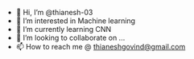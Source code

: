 - 👋 Hi, I’m @thianesh-03
- 👀 I’m interested in Machine learning
- 🌱 I’m currently learning CNN
- 💞️ I’m looking to collaborate on ...
- 📫 How to reach me @ thianeshgovind@gmail.com

<!---
thianesh-03/thianesh-03 is a ✨ special ✨ repository because its `README.md` (this file) appears on your GitHub profile.
You can click the Preview link to take a look at your changes.
--->
